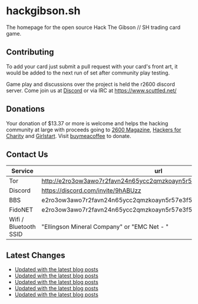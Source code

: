 # hackgibson.sh
The homepage for the open source Hack The Gibson // SH trading card game.


## Contributing

To add your card just submit a pull request with your card's front art, it would be added to the next run of set after community play testing.

Game play and discussions over the project is held the r2600 discord server. Come join us at [Discord](https://discord.com/invite/9hABUzz) or via IRC at https://www.scuttled.net/


## Donations

Your donation of $13.37 or more is welcome and helps the hacking community at large with proceeds going to [2600 Magazine](https://2600.com/), [Hackers for Charity](https://hackersforcharity.org) and [Girlstart](https://girlstart.org).  Visit [buymeacoffee](https://www.buymeacoffee.com/hackgibson.sh) to donate.


## Contact Us

Service | url
-|-
Tor | http://e2ro3ow3awo7r2favn24n65ycc2qmzkoayn5r57e3f56nvjwdcgg32ad.onion
Discord | https://discord.com/invite/9hABUzz
BBS | e2ro3ow3awo7r2favn24n65ycc2qmzkoayn5r57e3f56nvjwdcgg32ad.onion:23
FidoNET | e2ro3ow3awo7r2favn24n65ycc2qmzkoayn5r57e3f56nvjwdcgg32ad.onion:24554
Wifi / Bluetooth SSID | "Ellingson Mineral Company" or "EMC Net - <fidonet address>"

## Latest Changes
<!-- BLOG-POST-LIST:START -->
- [Updated with the latest blog posts](https://github.com/DFW2600/hackgibson.sh/commit/afb74b4fa0bc62e10921ab4c6a736a520d13e35c)
- [Updated with the latest blog posts](https://github.com/DFW2600/hackgibson.sh/commit/fa91f46c5850663e9c0a3cda29db6ac6250f74e9)
- [Updated with the latest blog posts](https://github.com/DFW2600/hackgibson.sh/commit/c654aa4349adc07a0b9d17689605dc25fed6542e)
- [Updated with the latest blog posts](https://github.com/DFW2600/hackgibson.sh/commit/c534f2e43cd5ce7a8513b3e0a9104876d6d75ac4)
- [Updated with the latest blog posts](https://github.com/DFW2600/hackgibson.sh/commit/c68334555a04a92525a319b31dbd16080a74070b)
<!-- BLOG-POST-LIST:END -->
